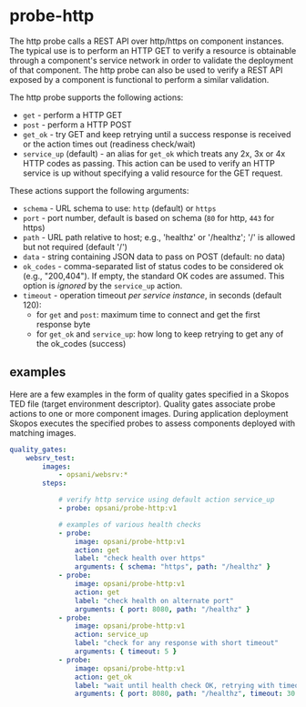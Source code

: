# probe-http
The http probe calls a REST API over http/https on component instances.  The typical use is to perform an HTTP GET to verify a resource is obtainable through a component's service network in order to validate the deployment of that component.  The http probe can also be used to verify a REST API exposed by a component is functional to perform a similar validation.

The http probe supports the following actions:

* `get` - perform a HTTP GET
* `post` - perform a HTTP POST
* `get_ok` - try GET and keep retrying until a success response is received or the action times out (readiness check/wait)
* `service_up` (default) - an alias for `get_ok` which treats any 2x, 3x or 4x HTTP codes as passing.  This action can be used to verify an HTTP service is up without specifying a valid resource for the GET request.

These actions support the following arguments:

* `schema` - URL schema to use: `http` (default) or `https`
* `port` - port number, default is based on schema (`80` for http, `443` for https)
* `path` - URL path relative to host; e.g., 'healthz' or '/healthz'; '/' is allowed but not required (default '/')
* `data` - string containing JSON data to pass on POST (default: no data)
* `ok_codes` - comma-separated list of status codes to be considered ok (e.g., "200,404"). If empty, the standard OK codes are assumed.  This option is *ignored* by the `service_up` action.
* `timeout` - operation timeout *per service instance*, in seconds (default 120):
    * for `get` and `post`: maximum time to connect and get the first response byte
    * for `get_ok` and `service_up`: how long to keep retrying to get any of the ok_codes (success)

## examples

Here are a few examples in the form of quality gates specified in a Skopos TED file (target environment descriptor).  Quality gates associate probe actions to one or more component images.  During application deployment Skopos executes the specified probes to assess components deployed with matching images.

```yaml
quality_gates:
    websrv_test:
        images:
            - opsani/websrv:*
        steps:

            # verify http service using default action service_up
            - probe: opsani/probe-http:v1

            # examples of various health checks
            - probe:
                image: opsani/probe-http:v1
                action: get
                label: "check health over https"
                arguments: { schema: "https", path: "/healthz" }
            - probe:
                image: opsani/probe-http:v1
                action: get
                label: "check health on alternate port"
                arguments: { port: 8080, path: "/healthz" }
            - probe:
                image: opsani/probe-http:v1
                action: service_up
                label: "check for any response with short timeout"
                arguments: { timeout: 5 }
            - probe:
                image: opsani/probe-http:v1
                action: get_ok
                label: "wait until health check OK, retrying with timeout"
                arguments: { port: 8080, path: "/healthz", timeout: 30 }
```
